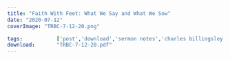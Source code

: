 ```yaml
---
title: "Faith With Feet: What We Say and What We Sow"
date: "2020-07-12"
coverImage: "TRBC-7-12-20.png"

tags:           ['post','download','sermon notes','charles billingsley','trbc']
download:       "TRBC-7-12-20.pdf"
---
```

